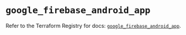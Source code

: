 # `google_firebase_android_app`

Refer to the Terraform Registry for docs: [`google_firebase_android_app`](https://registry.terraform.io/providers/hashicorp/google-beta/5.29.0/docs/resources/google_firebase_android_app).
